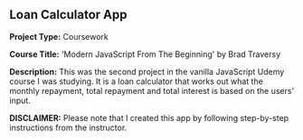 ## Loan Calculator App

**Project Type:** Coursework

**Course Title:** 'Modern JavaScript From The Beginning' by Brad Traversy

**Description:**
This was the second project in the vanilla JavaScript Udemy course I was studying. It is a loan calculator that works out what the monthly repayment, total repayment and total interest is based on the users' input.

**DISCLAIMER:**
Please note that I created this app by following step-by-step instructions from the instructor.
